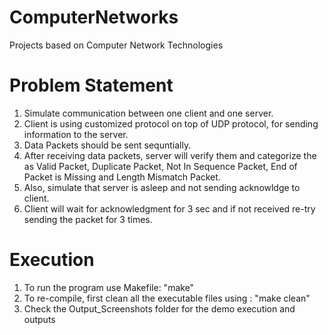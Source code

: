 # ComputerNetworks
Projects based on Computer Network Technologies

# Problem Statement
1. Simulate communication between one client and one server. 
2. Client is using customized protocol on top of UDP protocol, for sending information to the server.
3. Data Packets should be sent sequntially.
4. After receiving data packets, server will verify them and categorize the as Valid Packet, Duplicate Packet, Not In Sequence Packet, End of Packet is Missing and Length Mismatch Packet.
5. Also, simulate that server is asleep and not sending acknowldge to client. 
6. Client will wait for acknowledgment for 3 sec and if not received re-try sending the packet for 3 times.

# Execution
1. To run the program use Makefile: "make"
2. To re-compile, first clean all the executable files using : "make clean"
3. Check the Output_Screenshots folder for the demo execution and outputs
